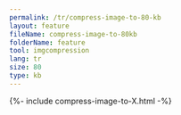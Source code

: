 ```yaml
---
permalink: /tr/compress-image-to-80-kb
layout: feature
fileName: compress-image-to-80kb
folderName: feature
tool: imgcompression
lang: tr
size: 80
type: kb
---
```


{%- include compress-image-to-X.html -%}
